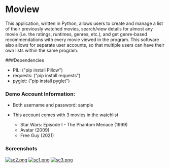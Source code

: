 # Moview

This application, written in Python, allows users to create and manage a list of their previously watched movies, search/view details for almost any movie (i.e. the ratings, runtimes, genres, etc.), and get genre-based recommendations with every movie viewed in the program. This software also allows for separate user accounts, so that multiple users can have their own lists within the same program.

###Dependencies
- PIL: ("pip install Pillow")
- requests: ("pip install requests")
- pyglet: ("pip install pyglet")

### Demo Account Information:

- Both username and password: sample

- This account comes with 3 movies in the watchlist
  - Star Wars: Episode I - The Phantom Menace (1999)
  - Avatar (2009)
  - Free Guy (2021)

### Screenshots
[![sc2.png](https://i.postimg.cc/k4XWpM16/unknown-3.png)](https://postimg.cc/NySyytwB)
[![sc1.png](https://i.postimg.cc/W3W0LRC9/unknown-2.png)](https://postimg.cc/JDXsZF1J)
[![sc3.png](https://i.postimg.cc/nrXBnRtn/unknown-1.png)](https://postimg.cc/QKrHbqtz)
